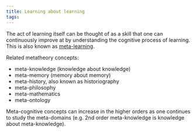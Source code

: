 ```yaml
---
title: Learning about learning
tags:
---
```


The act of learning itself can be thought of as a skill that one can continuously improve at by understanding the cognitive process of learning. This is also known as [meta-learning](https://en.wikipedia.org/wiki/Meta-learning). 

Related metatheory concepts:
- meta-knowledge (knowledge about knowledge)
- meta-memory (memory about memory)
- meta-history, also known as historiography
- meta-philosophy
- meta-mathematics
- meta-ontology

Meta-cognitive concepts can increase in the higher orders as one continues to study the meta-domains (e.g. 2nd order meta-knowledge is knowledge about meta-knowledge).